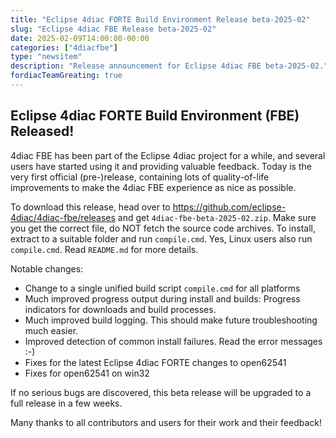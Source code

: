 ```yaml
---
title: "Eclipse 4diac FORTE Build Environment Release beta-2025-02"
slug: "Eclipse 4diac FBE Release beta-2025-02"
date: 2025-02-09T14:00:00-00:00
categories: ["4diacfbe"]
type: "newsitem"
description: "Release announcement for Eclipse 4diac FBE beta-2025-02."
fordiacTeamGreating: true
---
```


## Eclipse 4diac FORTE Build Environment (FBE) Released!

4diac FBE has been part of the Eclipse 4diac project for a while, and several
users have started using it and providing valuable feedback. Today is the very
first official (pre-)release, containing lots of quality-of-life improvements
to make the 4diac FBE experience as nice as possible.

To download this release, head over to https://github.com/eclipse-4diac/4diac-fbe/releases
and get `4diac-fbe-beta-2025-02.zip`. Make sure you get the correct file, do NOT fetch the
source code archives. To install, extract to a suitable folder and run `compile.cmd`. Yes,
Linux users also run `compile.cmd`. Read `README.md` for more details.

Notable changes:

* Change to a single unified build script `compile.cmd` for all platforms
* Much improved progress output during install and builds: Progress indicators for downloads
  and build processes.
* Much improved build logging. This should make future troubleshooting much easier.
* Improved detection of common install failures. Read the error messages :-)
* Fixes for the latest Eclipse 4diac FORTE changes to open62541
* Fixes for open62541 on win32

If no serious bugs are discovered, this beta release will be upgraded to a full release in a few weeks.

Many thanks to all contributors and users for their work and their feedback!
